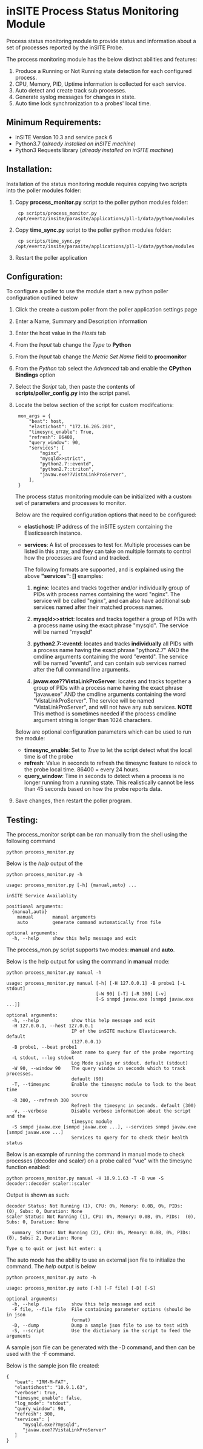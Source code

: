 # inSITE Process Status Monitoring Module

Process status monitoring module to provide status and information about a set of processes reported by the inSITE Probe.  

The process monitoring module has the below distinct abilities and features:

1. Produce a Running or Not Running state detection for each configured process.
2. CPU, Memory, PID, Uptime information is collected for each service.
3. Auto detect and create track sub processes.
4. Generate syslog messages for changes in state.
5. Auto time lock synchronization to a probes' local time.

## Minimum Requirements:

- inSITE Version 10.3 and service pack 6
- Python3.7 (_already installed on inSITE machine_)
- Python3 Requests library (_already installed on inSITE machine_)

## Installation:

Installation of the status monitoring module requires copying two scripts into the poller modules folder:

1. Copy __process_monitor.py__ script to the poller python modules folder:
   ```
    cp scripts/process_monitor.py /opt/evertz/insite/parasite/applications/pll-1/data/python/modules
   ```
2. Copy __time_sync.py__ script to the poller python modules folder:
   ```
    cp scripts/time_sync.py /opt/evertz/insite/parasite/applications/pll-1/data/python/modules
   ```
3. Restart the poller application

## Configuration:

To configure a poller to use the module start a new python poller configuration outlined below

1. Click the create a custom poller from the poller application settings page
2. Enter a Name, Summary and Description information
3. Enter the host value in the _Hosts_ tab
4. From the _Input_ tab change the _Type_ to __Python__
5. From the _Input_ tab change the _Metric Set Name_ field to __procmonitor__
6. From the _Python_ tab select the _Advanced_ tab and enable the __CPython Bindings__ option
7. Select the _Script_ tab, then paste the contents of __scripts/poller_config.py__ into the script panel.

8. Locate the below section of the script for custom modifcations:
   ```
    mon_args = {
        "beat": host,
        "elastichost": "172.16.205.201",
        "timesync_enable": True,
        "refresh": 86400,
        "query_window": 90,
        "services": [
            "nginx",
            "mysqld>>strict",
            "python2.7::eventd",
            "python2.7::triton",
            "javaw.exe??VistaLinkProServer",
        ],
    }
    ```
    The process status monitoring module can be initialized with a custom set of parameters and processes to monitor.  
    
    Below are the required configuration options that need to be configured:

    - __elastichost__: IP address of the inSITE system containing the Elasticsearch instance.
    - __services__: A list of processes to test for.  Multiple processes can be listed in this array, and they can take on multiple formats to control how the processes are found and tracked.
      
      The following formats are supported, and is explained using the above __"services": []__ examples:

      1. __nginx__: locates and tracks together and/or individually group of PIDs with process names containing the word "nginx". The service will be called "nginx", and can also have additional sub services named after their matched process names.

      2. __mysqld>>strict__: locates and tracks together a group of PIDs with a process name using the exact phrase "mysqld". The service will be named "mysqld"

      3. __python2.7::eventd__: locates and tracks __individually__ all PIDs with a process name having the exact phrase "python2.7" AND the cmdline arguments containing the word "eventd". The service will be named "eventd", and can contain sub services named after the full command line arguments.
      
      4. __javaw.exe??VistaLinkProServer__: locates and tracks together a group of PIDs with a process name having the exact phrase "javaw.exe" AND the cmdline arguments containing the word "VistaLinkProServer". The service will be named "VistaLinkProServer", and will not have any sub services.
        **NOTE** This method is sometimes needed if the process cmdline argument string is longer than 1024 characters.

    Below are optional configuration parameters which can be used to run the module:

    - __timesync_enable__: Set to _True_ to let the script detect what the local time is of the probe
    - __refresh__: Value in seconds to refresh the timesync feature to relock to the probe local time. 86400 = every 24 hours.
    - __query_window__: Time in seconds to detect when a process is no longer running from a running state.  This realistically cannot be less than 45 seconds based on how the probe reports data.

9.  Save changes, then restart the poller program.

## Testing:

The process_monitor script can be ran manually from the shell using the following command
```
python process_monitor.py
```

Below is the _help_ output of the 

```
python process_monitor.py -h
```
```
usage: process_monitor.py [-h] {manual,auto} ...

inSITE Service Availablity

positional arguments:
  {manual,auto}
    manual       manual arguments
    auto         generate command automatically from file

optional arguments:
  -h, --help     show this help message and exit
```

The process_mon.py script supports two modes: __manual__ and __auto__.  

Below is the help output for using the command in __manual__ mode:

```
python process_monitor.py manual -h
```
```
usage: process_monitor.py manual [-h] [-H 127.0.0.1] -B probe1 [-L stdout]
                                 [-W 90] [-T] [-R 300] [-v]
                                 [-S snmpd javaw.exe [snmpd javaw.exe ...]]

optional arguments:
  -h, --help            show this help message and exit
  -H 127.0.0.1, --host 127.0.0.1
                        IP of the inSITE machine Elasticsearch. default
                        (127.0.0.1)
  -B probe1, --beat probe1
                        Beat name to query for of the probe reporting
  -L stdout, --log stdout
                        Log Mode syslog or stdout. default (stdout)
  -W 90, --window 90    The query window in seconds which to track processes.
                        default (90)
  -T, --timesync        Enable the timesync module to lock to the beat time
                        source
  -R 300, --refresh 300
                        Refresh the timesync in seconds. default (300)
  -v, --verbose         Disable verbose information about the script and the
                        timesync module
  -S snmpd javaw.exe [snmpd javaw.exe ...], --services snmpd javaw.exe [snmpd javaw.exe ...]
                        Services to query for to check their health status
```

Below is an example of running the command in manual mode to check processes (decoder and scaler) on a probe called "vue" with the timesync function enabled:

```
python process_monitor.py manual -H 10.9.1.63 -T -B vue -S decoder::decoder scaler::scaler
```

Output is shown as such:

```
decoder Status: Not Running (1), CPU: 0%, Memory: 0.0B, 0%, PIDs:  (0), Subs: 0, Duration: None
scaler Status: Not Running (1), CPU: 0%, Memory: 0.0B, 0%, PIDs:  (0), Subs: 0, Duration: None

 _summary_ Status: Not Running (2), CPU: 0%, Memory: 0.0B, 0%, PIDs:  (0), Subs: 2, Duration: None

Type q to quit or just hit enter: q
```

The auto mode has the ability to use an external json file to initialize the command. The _help_ output is below

```
python process_monitor.py auto -h
```
```
usage: process_monitor.py auto [-h] [-F file] [-D] [-S]

optional arguments:
  -h, --help            show this help message and exit
  -F file, --file file  File containing parameter options (should be in json
                        format)
  -D, --dump            Dump a sample json file to use to test with
  -S, --script          Use the dictionary in the script to feed the arguments
```

A sample json file can be generated with the -D command, and then can be used with the -F command.  

Below is the sample json file created:

```
{
   "beat": "IRM-M-FAT",
   "elastichost": "10.9.1.63",
   "verbose": true,
   "timesync_enable": false,
   "log_mode": "stdout",
   "query_window": 90,
   "refresh": 300,
   "services": [
      "mysqld.exe??mysqld",
      "javaw.exe??VistaLinkProServer"
   ]
}
```